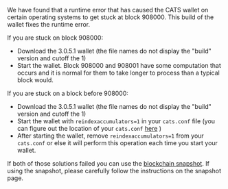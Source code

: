 We have found that a runtime error that has caused the CATS wallet on certain operating systems to get stuck at block 908000. This build of the wallet fixes the runtime error.

If you are stuck on block 908000:
- Download the 3.0.5.1 wallet (the file names do not display the "build" version and cutoff the 1)
- Start the wallet. Block 908000 and 908001 have some computation that occurs and it is normal for them to take longer to process than a typical block would.

If you are stuck on a block before 908000:
- Download the 3.0.5.1 wallet (the file names do not display the "build" version and cutoff the 1)
- Start the wallet with `reindexaccumulators=1` in your `cats.conf` file (you can figure out the location of your `cats.conf` [here](https://cats.freshdesk.com/support/solutions/articles/30000004664-where-are-my-wallet-dat-blockchain-and-configuration-conf-files-located-) )
- After starting the wallet, remove `reindexaccumulators=1` from your `cats.conf` or else it will perform this operation each time you start your wallet.

If both of those solutions failed you can use the [blockchain snapshot](http://178.254.23.111/~pub/CATS/Daily-Snapshots-Html/CATS-Daily-Snapshots.html). If using the snapshot, please carefully follow the instructions on the snapshot page.
